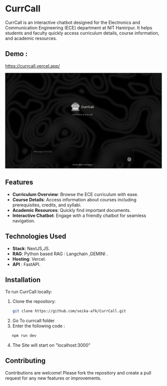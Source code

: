 # CurrCall

CurrCall is an interactive chatbot designed for the Electronics and Communication Engineering (ECE) department at NIT Hamirpur. It helps students and faculty quickly access curriculum details, course information, and academic resources.

## Demo :
https://currcall.vercel.app/

![CurrCall Interface](./pic1.png)

## Features

- **Curriculum Overview**: Browse the ECE curriculum with ease.
- **Course Details**: Access information about courses including prerequisites, credits, and syllabi.
- **Academic Resources**: Quickly find important documents.
- **Interactive Chatbot**: Engage with a friendly chatbot for seamless navigation.

## Technologies Used

- **Stack**: NextJS,JS.
- **RAG**: Python based RAG : Langchain ,GEMINI .
- **Hosting**: Vercel.
- **API** : FastAPI.

## Installation

To run CurrCall locally:

1. Clone the repository:
   ```bash
   git clone https://github.com/seika-afk/CurrCall.git
2. Go To currcall folder
3. Enter the following code :
```bash
   npm run dev
```
4. The Site will start on "localhost:3000"

## Contributing
Contributions are welcome! Please fork the repository and create a pull request for any new features or improvements.
